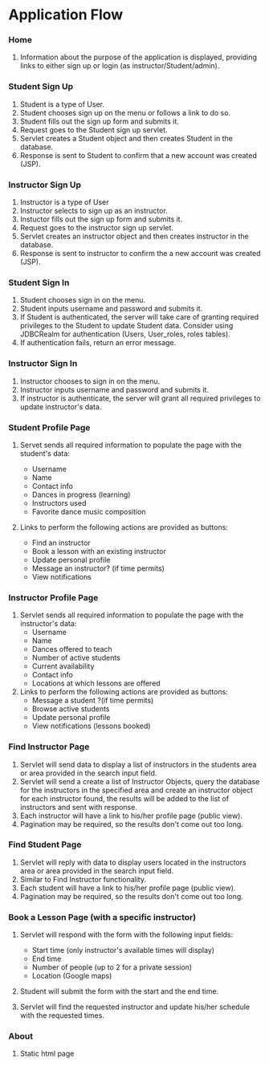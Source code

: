 # Application Flow

### Home

1. Information about the purpose of the application is displayed, providing links to either sign up or login (as instructor/Student/admin).

### Student Sign Up
1. Student is a type of User.
1. Student chooses sign up on the menu or follows a link to do so.
1. Student fills out the sign up form and submits it.
1. Request goes to the Student sign up servlet.
1. Servlet creates a Student object and then creates Student in the database.
1. Response is sent to Student to confirm that a new account was created (JSP).

### Instructor  Sign Up
1. Instructor is a type of User
1. Instructor selects to sign up as an instructor.
1. Instuctor fills out the sign up form and submits it.
1. Request goes to the instructor sign up servlet.
1. Servlet creates an instructor object and then creates instructor in the database.
1. Response is sent to instructor to confirm the a new account was created (JSP).

### Student Sign In
1. Student chooses sign in on the menu.
1. Student inputs username and password and submits it.
1. If Student is authenticated, the server will take care of granting required privileges to the Student to update Student data. Consider using JDBCRealm for authentication (Users, User_roles, roles tables).
1. If authentication fails, return an error message.

### Instructor Sign In
1. Instructor chooses to sign in on the menu.
1. Instructor inputs username and password and submits it.
1. If instructor is authenticate, the server will grant all required privileges to update instructor's data.

### Student Profile Page
1. Servet sends all required information to populate the page with the student's data:
	* Username
	* Name
	* Contact info
	* Dances in progress (learning)
	* Instructors used
	* Favorite dance music composition

1. Links to perform the following actions are provided as buttons:
	* Find an instructor
	* Book a lesson with an existing instructor
	* Update personal profile
	* Message an instructor? (if time permits)
	* View notifications

### Instructor Profile Page
1. Servlet sends all required  information to populate the page with the instructor's data:
	* Username
	* Name
	* Dances offered to teach
	* Number of active students
	* Current availability
	* Contact info
	* Locations at which lessons are offered
1. Links to perform the following actions are provided as buttons:
	* Message a student ?(if time permits)
	* Browse active students
	* Update personal profile
	* View notifications (lessons booked)

### Find Instructor Page
1. Servlet will send data to display a list of instructors in the students area or area provided in the search input field.
1. Servlet will send a create a list of Instructor Objects, query the database for the instructors in the specified area and create an instructor object for each instructor found, the results will be added to the list of instructors and sent with response.
1. Each instructor will have a link to his/her profile page (public view).
1. Pagination may be required, so the results don't come out too long.

### Find Student Page
1. Servlet will reply with data to display users located in the instructors area or area provided in the search input field.
1. Similar to Find Instructor functionality.
1. Each student will have a link to his/her profile page (public view).
1. Pagination may be required, so the results don't come out too long.

### Book a Lesson Page (with a specific instructor)
1. Servlet will respond with the form with the following input fields:
	* Start time (only instructor's available times will display)
	* End time
	* Number of people (up to 2 for a private session)
	* Location (Google maps)
	
1. Student will submit the form with the start and the end time.
1. Servlet will find the requested instructor and update his/her schedule with the requested times.

### About
1. Static html page


	